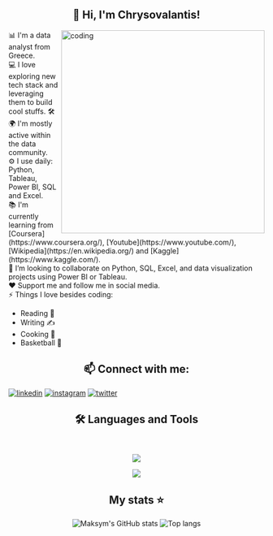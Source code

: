 <!-- Level 1: Simple bio and stats -->

<html>
<body>
<h2 align="center"> 👋 Hi, I'm Chrysovalantis! </h2>
 <img align="right" alt="coding" width="400" src="https://user-images.githubusercontent.com/55389276/140866485-8fb1c876-9a8f-4d6a-98dc-08c4981eaf70.gif">
 📊 I'm a data analyst from Greece.<br>
 💻 I love exploring new tech stack and leveraging them to build cool stuffs. 🛠️<br>
 🌍 I'm mostly active within the data community.<br>
 ⚙️ I use daily: Python, Tableau, Power BI, SQL and Excel.<br>
 📚 I'm currently learning from [Coursera](https://www.coursera.org/), [Youtube](https://www.youtube.com/), [Wikipedia](https://en.wikipedia.org/) and [Kaggle](https://www.kaggle.com/). <br>
 🤝 I’m looking to collaborate on Python, SQL, Excel, and data visualization projects using Power BI  or Tableau.<br>
 ❤️ Support me and follow me in social media.<br> 
 ⚡ Things I love besides coding:
<ul style="list-style-type:disc;">
  <li>Reading 📖</li>
  <li>Writing ✍</li>
  <li>Cooking 🍳</li>
  <li> Basketball 🏀</li>
</ul>  
</body>
</html>
<html>
 <body>
  
 </body>
</html>
<h2 align="center">📫 Connect with me:</h2>
<p align="center">
  
  <a href="https://www.linkedin.com/in/chrysovalantis-milionis-61456619a/"><img src="https://img.icons8.com/color/96/000000/linkedin.png" alt="linkedin"/></a>
  <a href="https://www.instagram.com/chrysovalantis_milionis/"><img src="https://img.icons8.com/color/96/000000/instagram-new.png" alt="instagram"/></a>
  <a href="https://twitter.com/Milionis_chry"><img src="https://img.icons8.com/color/96/000000/twitter-squared.png" alt="twitter"/></a>
</p>

<h2 align="center">🛠 Languages and Tools </h2>
<br/>
<p align="center">
  <a href="https://skillicons.dev">
    <img src="https://skillicons.dev/icons?i=git,py,html,css,r,bootstrap,idea" />
  </a>
</p>
<p align="center">
  <a href="https://skillicons.dev">
    <img src="https://skillicons.dev/icons?i=github,postgres,mysql,vscode,java,visualstudio,cs" />
  </a>
</p>

<h2 align="center"> My stats ⭐ </h2>

<div align="center">
<img alt="Maksym's GitHub stats" src="https://github-readme-stats.vercel.app/api?username=CMLEGEND1993&show_icons=true&theme=transparent"/>
<img alt="Top langs" src="https://github-readme-stats.vercel.app/api/top-langs/?username=CMLEGEND1993&layout=compact&&langs_count=8"/>
</div>

